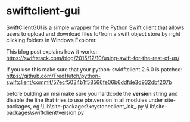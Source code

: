 # swiftclient-gui
SwiftClientGUI is a simple wrapper for the Python Swift client that allows users to upload and download files to/from a swift object store by right clicking folders in Windows Explorer.

This blog post explains how it works:
https://swiftstack.com/blog/2015/12/10/using-swift-for-the-rest-of-us/

If you use this make sure that your python-swidftclient 2.6.0 is patched:
https://github.com/FredHutch/python-swiftclient/commit/57ecf5034b1f58566fe06b6ddfde3d932dbf207b


before bulding an msi make sure you hardcode the __version__ string 
and disable the line that tries to use pbr.version in all modules under site-packages, eg
\Lib\site-packages\keystoneclient\__init__.py
\Lib\site-packages\swiftclient\version.py

